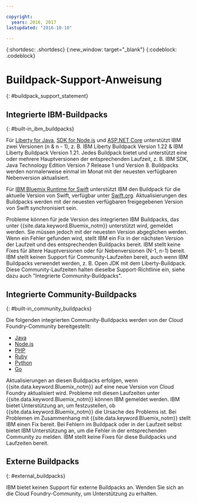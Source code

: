 ```yaml
---

copyright:
  years: 2016, 2017
lastupdated: "2016-10-10"

---
```


{:shortdesc: .shortdesc}
{:new_window: target="_blank"}
{:codeblock: .codeblock}

# Buildpack-Support-Anweisung
{: #buildpack_support_statement}


## Integrierte IBM-Buildpacks
{: #built-in_ibm_buildpacks}

Für [Liberty for Java](/docs/runtimes/liberty/index.html), [SDK for Node.js](/docs/runtimes/nodejs/index.html) und [ASP.NET Core](/docs/runtimes/dotnet/index.html) unterstützt IBM zwei Versionen (n & n - 1), z. B. IBM Liberty Buildpack Version 1.22 & IBM Liberty Buildpack Version 1.21. Jedes Buildpack bietet und unterstützt eine oder mehrere Hauptversionen der entsprechenden Laufzeit, z. B. IBM SDK, Java Technology Edition Version 7 Release 1 und Version 8. Buildpacks werden normalerweise einmal im Monat mit der neuesten verfügbaren Nebenversion aktualisiert.

Für [IBM Bluemix Runtime for Swift](/docs/runtimes/swift/index.html) unterstützt IBM den Buildpack für die aktuelle Version von Swift, verfügbar unter [Swift.org](http://swift.org). Aktualisierungen des Buildpacks werden mit der neuesten verfügbaren freigegebenen Version von Swift synchronisiert sein.

Probleme können für jede Version des integrierten IBM Buildpacks, das unter {{site.data.keyword.Bluemix_notm}} unterstützt wird, gemeldet werden. Sie müssen jedoch mit der neuesten Version abgeglichen werden. Wenn ein Fehler gefunden wird, stellt IBM ein Fix in der nächsten Version der Laufzeit und des entsprechenden Buildpacks bereit. IBM stellt keine Fixes für ältere Hauptversionen oder für Nebenversionen (N-1, n-1) bereit. IBM stellt keinen Support für Community-Laufzeiten bereit, auch wenn IBM Buildpacks verwendet werden, z. B. Open JDK mit dem Liberty-Buildpack. Diese Community-Laufzeiten halten dieselbe Support-Richtlinie ein, siehe dazu auch "Integrierte Community-Buildpacks".

## Integrierte Community-Buildpacks
{: #built-in_community_buildpacks}

Die folgenden integrierten Community-Buildpacks werden von der Cloud Foundry-Community bereitgestellt:

* [Java](/docs/runtimes/tomcat/index.html)
* [Node.js](https://github.com/cloudfoundry/nodejs-buildpack)
* [PHP](/docs/runtimes/php/index.html)
* [Ruby](/docs/runtimes/ruby/index.html)
* [Python](/docs/runtimes/python/index.html)
* [Go](/docs/runtimes/go/index.html)

Aktualisierungen an diesen Buildpacks erfolgen, wenn {{site.data.keyword.Bluemix_notm}} auf eine neue Version von Cloud Foundry aktualisiert wird. Probleme mit diesen Laufzeiten unter {{site.data.keyword.Bluemix_notm}} können IBM gemeldet werden. IBM bietet Unterstützung an, um festzustellen, ob {{site.data.keyword.Bluemix_notm}} die Ursache des Problems ist. Bei Problemen im Zusammenhang mit {{site.data.keyword.Bluemix_notm}} stellt IBM einen Fix bereit. Bei Fehlern im Buildpack oder in der Laufzeit selbst bietet IBM Unterstützung an, um die Fehler in der entsprechenden Community zu melden. IBM stellt keine Fixes für diese Buildpacks und Laufzeiten bereit.

## Externe Buildpacks
{: #external_buildpacks}


IBM bietet keinen Support für externe Buildpacks an. Wenden Sie sich an die Cloud Foundry-Community, um Unterstützung zu erhalten.
